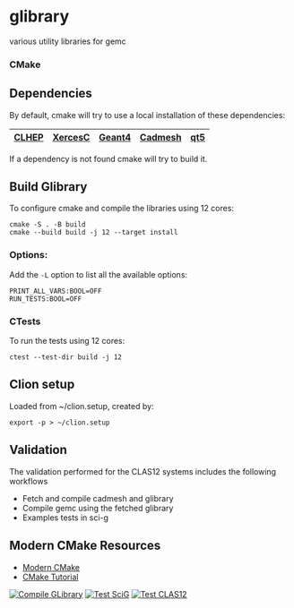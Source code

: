 # glibrary

various utility libraries for gemc

### CMake


## Dependencies

By default, cmake will try to use a local installation of these dependencies:

| [CLHEP](https://proj-clhep.web.cern.ch/proj-clhep/) | [XercesC](https://xerces.apache.org) | [Geant4](https://geant4.web.cern.ch) | [Cadmesh](https://github.com/christopherpoole/CADMesh) | [qt5](https://www.qt.io) |
|:---------------------------------------------------:|:------------------------------------:|:------------------------------------:|:------------------------------------------------------:|:------------------------:|

If a dependency is not found cmake will try to build it.

## Build Glibrary

To configure cmake and compile the libraries using 12 cores:

```
cmake -S . -B build
cmake --build build -j 12 --target install
```

### Options:

Add the `-L` option to list all the available options:

```
PRINT_ALL_VARS:BOOL=OFF
RUN_TESTS:BOOL=OFF
```

### CTests

To run the tests using 12 cores:

`ctest --test-dir build -j 12`

## Clion setup

Loaded from ~/clion.setup, created by:

```
export -p > ~/clion.setup
```


## Validation

The validation performed for the CLAS12 systems includes the following workflows

- Fetch and compile cadmesh and glibrary
- Compile gemc using the fetched glibrary
- Examples tests in sci-g




## Modern CMake Resources
- [Modern CMake](https://cliutils.gitlab.io/modern-cmake/)
- [CMake Tutorial](https://cmake.org/cmake/help/latest/guide/tutorial/index.html)




[![Compile GLibrary](https://github.com/gemc/glibrary/actions/workflows/build.yml/badge.svg)](https://github.com/gemc/glibrary/actions/workflows/build.yml)
[![Test SciG](https://github.com/gemc/glibrary/actions/workflows/testSciG.yml/badge.svg)](https://github.com/gemc/glibrary/actions/workflows/testSciG.yml)
[![Test CLAS12](https://github.com/gemc/glibrary/actions/workflows/testC12.yml/badge.svg)](https://github.com/gemc/glibrary/actions/workflows/testC12.yml)
